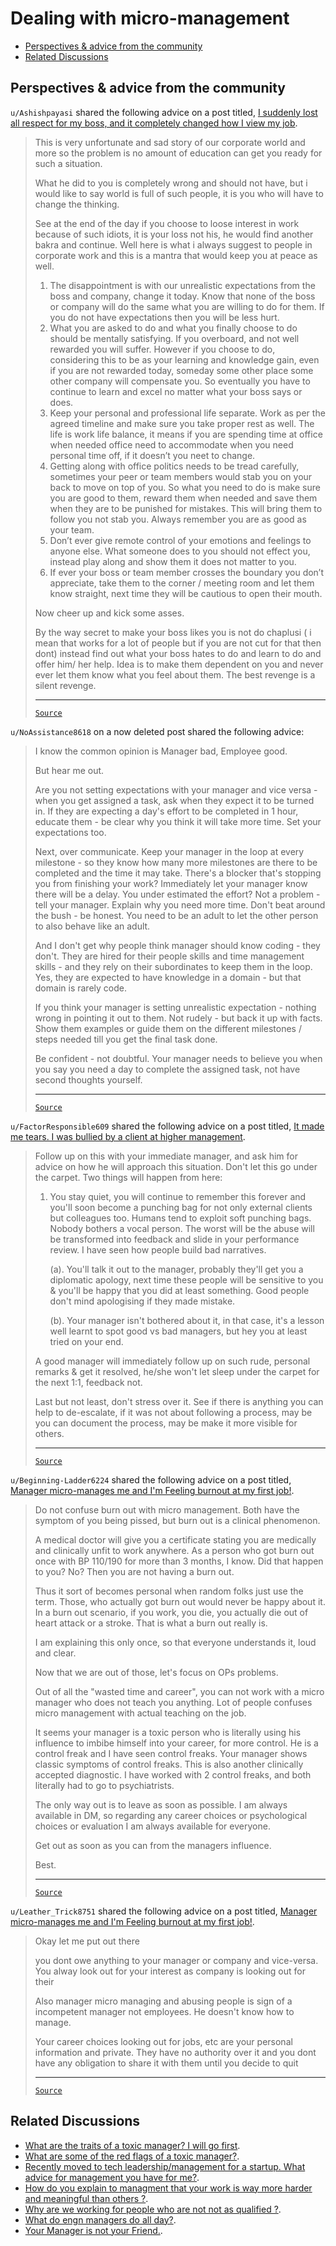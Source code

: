 <!-- omit from toc -->
# Dealing with micro-management

- [Perspectives \& advice from the community](#perspectives--advice-from-the-community)
- [Related Discussions](#related-discussions)

## Perspectives & advice from the community

`u/Ashishpayasi` shared the following advice on a post titled, [I suddenly lost all respect for my boss, and it completely changed how I view my job](https://www.reddit.com/r/developersIndia/comments/1fc54gi/i_suddenly_lost_all_respect_for_my_boss_and_it/).

<blockquote>

This is very unfortunate and sad story of our corporate world and more so the problem is no amount of education can get you ready for such a situation.

What he did to you is completely wrong and should not have, but i would like to say world is full of such people, it is you who will have to change the thinking.

See at the end of the day if you choose to loose interest in work because of such idiots, it is your loss not his, he would find another bakra and continue. Well here is what i always suggest to people in corporate work and this is a mantra that would keep you at peace as well.

1. The disappointment is with our unrealistic expectations from the boss and company, change it today. Know that none of the boss or company will do the same what you are willing to do for them. If you do not have expectations then you will be less hurt.
2. What you are asked to do and what you finally choose to do should be mentally satisfying. If you overboard, and not well rewarded you will suffer. However if you choose to do, considering this to be as your learning and knowledge gain, even if you are not rewarded today, someday some other place some other company will compensate you. So eventually you have to continue to learn and excel no matter what your boss says or does.
3. Keep your personal and professional life separate. Work as per the agreed timeline and make sure you take proper rest as well. The life is work life balance, it means if you are spending time at office when needed office need to accommodate when you need personal time off, if it doesn’t you neet to change.
4. Getting along with office politics needs to be tread carefully, sometimes your peer or team members would stab you on your back to move on top of you. So what you need to do is make sure you are good to them, reward them when needed and save them when they are to be punished for mistakes. This will bring them to follow you not stab you. Always remember you are as good as your team.
5. Don’t ever give remote control of your emotions and feelings to anyone else. What someone does to you should not effect you, instead play along and show them it does not matter to you.
6. If ever your boss or team member crosses the boundary you don’t appreciate, take them to the corner / meeting room and let them know straight, next time they will be cautious to open their mouth.

Now cheer up and kick some asses.

By the way secret to make your boss likes you is not do chaplusi ( i mean that works for a lot of people but if you are not cut for that then dont) instead find out what your boss hates to do and learn to do and offer him/ her help. Idea is to make them dependent on you and never ever let them know what you feel about them. The best revenge is a silent revenge.

---

[`Source`](https://www.reddit.com/r/developersIndia/comments/1fc54gi/comment/lm6g61v/?utm_source=share&utm_medium=web3x&utm_name=web3xcss&utm_term=1&utm_content=share_button)

</blockquote>

`u/NoAssistance8618` on a now deleted post shared the following advice:

<blockquote>

I know the common opinion is Manager bad, Employee good.

But hear me out.

Are you not setting expectations with your manager and vice versa - when you get assigned a task, ask when they expect it to be turned in. If they are expecting a day's effort to be completed in 1 hour, educate them - be clear why you think it will take more time. Set your expectations too.

Next, over communicate. Keep your manager in the loop at every milestone - so they know how many more milestones are there to be completed and the time it may take. There's a blocker that's stopping you from finishing your work? Immediately let your manager know there will be a delay. You under estimated the effort? Not a problem - tell your manager. Explain why you need more time. Don't beat around the bush - be honest. You need to be an adult to let the other person to also behave like an adult.

And I don't get why people think manager should know coding - they don't. They are hired for their people skills and time management skills - and they rely on their subordinates to keep them in the loop. Yes, they are expected to have knowledge in a domain - but that domain is rarely code.

If you think your manager is setting unrealistic expectation - nothing wrong in pointing it out to them. Not rudely - but back it up with facts. Show them examples or guide them on the different milestones / steps needed till you get the final task done.

Be confident - not doubtful. Your manager needs to believe you when you say you need a day to complete the assigned task, not have second thoughts yourself.

---

[`Source`](https://www.reddit.com/r/developersIndia/comments/1dgiv3a/comment/l8qk6xl/?utm_source=share&utm_medium=web3x&utm_name=web3xcss&utm_term=1&utm_content=share_button)

</blockquote>

`u/FactorResponsible609` shared the following advice on a post titled, [It made me tears. I was bullied by a client at higher management](https://www.reddit.com/r/developersIndia/comments/1bksuhc/it_made_me_tears_i_was_bullied_by_a_client_at/).

<blockquote>

Follow up on this with your immediate manager, and ask him for advice on how he will approach this situation. Don't let this go under the carpet. Two things will happen from here:

1. You stay quiet, you will continue to remember this forever and you'll soon become a punching bag for not only external clients but colleagues too. Humans tend to exploit soft punching bags. Nobody bothers a vocal person. The worst will be the abuse will be transformed into feedback and slide in your performance review. I have seen how people build bad narratives.

    (a). You'll talk it out to the manager, probably they'll get you a diplomatic apology, next time these people will be sensitive to you & you'll be happy that you did at least something. Good people don't mind apologising if they made mistake.

    (b). Your manager isn't bothered about it, in that case, it's a lesson well learnt to spot good vs bad managers, but hey you at least tried on your end.

A good manager will immediately follow up on such rude, personal remarks & get it resolved, he/she won't let sleep under the carpet for the next 1:1, feedback not.

Last but not least, don't stress over it. See if there is anything you can help to de-escalate, if it was not about following a process, may be you can document the process, may be make it more visible for others.

---

[`Source`](https://www.reddit.com/r/developersIndia/comments/1bksuhc/comment/kw0g1ke/?utm_source=share&utm_medium=web3x&utm_name=web3xcss&utm_term=1&utm_content=share_button)

</blockquote>

`u/Beginning-Ladder6224` shared the following advice on a post titled, [Manager micro-manages me and I'm Feeling burnout at my first job!](https://www.reddit.com/r/developersIndia/comments/1bvgmbt/manager_micromanages_me_and_im_feeling_burnout_at/).

<blockquote>

Do not confuse burn out with micro management. Both have the symptom of you being pissed, but burn out is a clinical phenomenon.

A medical doctor will give you a certificate stating you are medically and clinically unfit to work anywhere. As a person who got burn out once with BP 110/190 for more than 3 months, I know. Did that happen to you? No? Then you are not having a burn out.

Thus it sort of becomes personal when random folks just use the term. Those, who actually got burn out would never be happy about it. In a burn out scenario, if you work, you die, you actually die out of heart attack or a stroke. That is what a burn out really is.

I am explaining this only once, so that everyone understands it, loud and clear.

Now that we are out of those, let's focus on OPs problems.

Out of all the "wasted time and career", you can not work with a micro manager who does not teach you anything. Lot of people confuses micro management with actual teaching on the job.

It seems your manager is a toxic person who is literally using his influence to imbibe himself into your career, for more control. He is a control freak and I have seen control freaks. Your manager shows classic symptoms of control freaks. This is also another clinically accepted diagnostic. I have worked with 2 control freaks, and both literally had to go to psychiatrists.

The only way out is to leave as soon as possible. I am always available in DM, so regarding any career choices or psychological choices or evaluation I am always available for everyone.

Get out as soon as you can from the managers influence.

Best.

---

[`Source`](https://www.reddit.com/r/developersIndia/comments/1bvgmbt/comment/kxzbf8v/?utm_source=share&utm_medium=web3x&utm_name=web3xcss&utm_term=1&utm_content=share_button)

</blockquote>

`u/Leather_Trick8751` shared the following advice on a post titled, [Manager micro-manages me and I'm Feeling burnout at my first job!](https://www.reddit.com/r/developersIndia/comments/1bvgmbt/manager_micromanages_me_and_im_feeling_burnout_at/).

<blockquote>

Okay let me put out there

you dont owe anything to your manager or company and vice-versa. You alway look out for your interest as company is looking out for their

Also manager micro managing and abusing people is sign of a incompetent manager not employees. He doesn't know how to manage.

Your career choices looking out for jobs, etc are your personal information and private. They have no authority over it and you dont have any obligation to share it with them until you decide to quit

---

[`Source`](https://www.reddit.com/r/developersIndia/comments/1bvgmbt/comment/kxzfqp5/?utm_source=share&utm_medium=web3x&utm_name=web3xcss&utm_term=1&utm_content=share_button)

</blockquote>

## Related Discussions

- [What are the traits of a toxic manager? I will go first](https://www.reddit.com/r/developersIndia/comments/1ci64dp/what_are_the_traits_of_a_toxic_manager_i_will_go/).
- [What are some of the red flags of a toxic manager?](https://www.reddit.com/r/developersIndia/comments/17saqxz/what_are_some_of_the_red_flags_of_a_toxic_manager/).
- [Recently moved to tech leadership/management for a startup. What advice for management you have for me?](https://www.reddit.com/r/developersIndia/comments/1ev7avn/recently_moved_to_tech_leadershipmanagement_for_a/).
- [How do you explain to managment that your work is way more harder and meaningful than others ?](https://www.reddit.com/r/developersIndia/comments/1ah5mlh/how_do_you_explain_to_managment_that_your_work_is/).
- [Why are we working for people who are not not as qualified ?](https://www.reddit.com/r/developersIndia/comments/1bzm1al/why_are_we_working_for_people_who_are_not_not_as/.).
- [What do engn managers do all day?](https://www.reddit.com/r/developersIndia/comments/18y4m6f/what_do_engn_managers_do_all_day/).
- [Your Manager is not your Friend.](https://www.reddit.com/r/developersIndia/comments/17oyq9c/your_manager_is_not_your_friend/).
